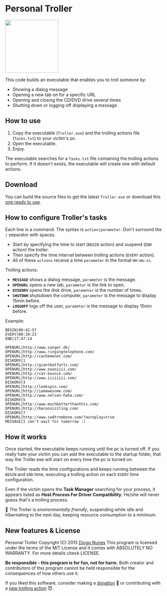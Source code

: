 # Personal Troller

<img src="https://raw.githubusercontent.com/dialex/PersonalTroller/master/TrollerProject/Resources/troll.png" width="170">

This code builds an executable that enables you to troll someone by:

- Showing a dialog message
- Opening a new tab on for a specific URL
- Opening and closing the CD/DVD drive several times
- Shutting down or logging off displaying a message

## How to use

1. Copy the executable (`Troller.exe`) and the trolling actions file (`Tasks.txt`) to your victim's pc.
2. Open the executable.
3. Enjoy.

The executable searches for a `Tasks.txt` file containing the trolling actions to perform. If it doesn't exists, the executable will create one with default actions.

## Download

You can build the source files to get the latest `Troller.exe` or download this [one ready to use](http://www.diogonunes.com/assets/downloadmanager/click.php?id=11).

## How to configure Troller's tasks

Each line is a command. The syntax is `action|parameter`. Don't surround the `|` separator with spaces.

- Start by specifying the time to start (`BEGIN` action) and suspend (`END` action) the troller.
- Then specify the time interval between trolling actions (`EVERY` action).
- All of these `actions` receive a time `parameter` in the format `HH:mm:ss`. 

Trolling actions:

- **`MESSAGE`** shows a dialog message, `parameter` is the message.
- **`OPENURL`** opens a new tab, `parameter` is the link to open.
- **`DISKDRV`** opens the disk drive, `parameter` is the number of times.
- **`SHUTDWN`** shutsdown the computer, `parameter` is the message to display 15min before.
- **`LOGUOFF`** logs off the user, `parameter` is the message to display 15min before.
 
Example:

```
BEGIN|09:42:57
EVERY|00:19:23
END|17:47:14

OPENURL|http://www.sanger.dk/
OPENURL|http://www.ringingtelephone.com/
OPENURL|http://cachemonet.com/
DISKDRV|1
OPENURL|http://giantbatfarts.com/
OPENURL|http://www.ooooiiii.com/
OPENURL|http://cat-bounce.com/
OPENURL|http://www.iiiiiiii.com/
DISKDRV|3
OPENURL|http://leekspin.com/
OPENURL|http://iamawesome.com/
OPENURL|http://www.nelson-haha.com/
DISKDRV|5
OPENURL|http://www.muchbetterthanthis.com/
OPENURL|http://baconsizzling.com/
DISKDRV|7
OPENURL|http://www.sadtrombone.com/?autoplay=true
MESSAGE|I can't wait for tomorrow :)
```

## How it works

Once started, the executable keeps running until the pc is turned off. If you really hate your victim you can add the executable to the startup folder, that way the Troller.exe will start on every time the pc is turned on.

The Troller reads the time configurations and keeps running between the `BEGIN` and `END` time, executing a trolling action on each `EVERY` time configuration.

Even if the victim opens the **Task Manager** searching for your process, it appears listed as **Host Process For Driver Compatibility**. He/she will never guess that's a trolling process.

:green_heart: The Troller is *environmentally friendly*, suspending while idle and hibernating to the next day, keeping resource consumption to a minimum.

## New features & License

Personal Troller Copyright (C) 2015 [Diogo Nunes](http://www.diogonunes.com/)
This program is licensed under the terms of the MIT License and it comes with ABSOLUTELY NO WARRANTY. For more details check LICENSE.

**Be responsible - this program is for fun, not for harm.** Both creator and contributors of this program cannot be held responsible for the consequences of how others use it.

If you liked this software, consider making a [donation](https://www.paypal.me/dialexnunes) :angel: or contributing with a [new trolling action](https://github.com/dialex/PersonalTroller/pulls) :smiling_imp:.
